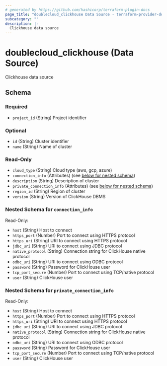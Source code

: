 ```yaml
---
# generated by https://github.com/hashicorp/terraform-plugin-docs
page_title: "doublecloud_clickhouse Data Source - terraform-provider-doublecloud"
subcategory: ""
description: |-
  Clickhouse data source
---
```


# doublecloud_clickhouse (Data Source)

Clickhouse data source



<!-- schema generated by tfplugindocs -->
## Schema

### Required

- `project_id` (String) Project identifier

### Optional

- `id` (String) Cluster identifier
- `name` (String) Name of cluster

### Read-Only

- `cloud_type` (String) Cloud type (aws, gcp, azure)
- `connection_info` (Attributes) (see [below for nested schema](#nestedatt--connection_info))
- `description` (String) Description of cluster
- `private_connection_info` (Attributes) (see [below for nested schema](#nestedatt--private_connection_info))
- `region_id` (String) Region of cluster
- `version` (String) Version of ClickHouse DBMS

<a id="nestedatt--connection_info"></a>
### Nested Schema for `connection_info`

Read-Only:

- `host` (String) Host to connect
- `https_port` (Number) Port to connect using HTTPS protocol
- `https_uri` (String) URI to connect using HTTPS protocol
- `jdbc_uri` (String) URI to connect using JDBC protocol
- `native_protocol` (String) Connection string for ClickHouse native protocol
- `odbc_uri` (String) URI to connect using ODBC protocol
- `password` (String) Password for ClickHouse user
- `tcp_port_secure` (Number) Port to connect using TCP/native protocol
- `user` (String) ClickHouse user


<a id="nestedatt--private_connection_info"></a>
### Nested Schema for `private_connection_info`

Read-Only:

- `host` (String) Host to connect
- `https_port` (Number) Port to connect using HTTPS protocol
- `https_uri` (String) URI to connect using HTTPS protocol
- `jdbc_uri` (String) URI to connect using JDBC protocol
- `native_protocol` (String) Connection string for ClickHouse native protocol
- `odbc_uri` (String) URI to connect using ODBC protocol
- `password` (String) Password for ClickHouse user
- `tcp_port_secure` (Number) Port to connect using TCP/native protocol
- `user` (String) ClickHouse user



